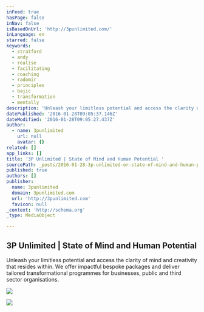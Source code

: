 ```yaml
---
inFeed: true
hasPage: false
inNav: false
isBasedOnUrl: 'http://3punlimited.com/'
inLanguage: en
starred: false
keywords:
  - stratford
  - andy
  - realise
  - facilitating
  - coaching
  - radomir
  - principles
  - bajic
  - transformation
  - mentally
description: 'Unleash your limitless potential and access the clarity of mind and creativity that resides within.   We offer impactful bespoke packages and deliver tailored transformational programmes for businesses, public and third sector organisations.'
datePublished: '2016-01-28T09:05:37.146Z'
dateModified: '2016-01-28T09:05:27.437Z'
author:
  - name: 3punlimited
    url: null
    avatar: {}
related: []
app_links: []
title: '3P Unlimited | State of Mind and Human Potential '
sourcePath: _posts/2016-01-28-3p-unlimited-or-state-of-mind-and-human-potential.md
published: true
authors: []
publisher:
  name: 3punlimited
  domain: 3punlimited.com
  url: 'http://3punlimited.com'
  favicon: null
_context: 'http://schema.org'
_type: MediaObject

---
```

<article style=""><h1>3P Unlimited | State of Mind and Human Potential </h1><p>Unleash your limitless potential and access the clarity of mind and creativity that resides within.   We offer impactful bespoke packages and deliver tailored transformational programmes for businesses, public and third sector organisations.</p><img src="https://s3-us-west-2.amazonaws.com/the-grid-img/p/a90e6478156009942f4c4c47454c1da7a8f792c7.jpg" /></article>

![](https://the-grid-user-content.s3-us-west-2.amazonaws.com/a50763c7-87bf-4831-a01d-d3c524ad6fc9.png)